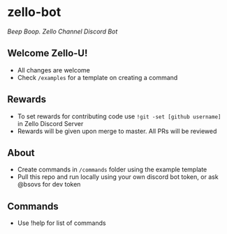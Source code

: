 # zello-bot
*Beep Boop. Zello Channel Discord Bot*

<h2>Welcome Zello-U!</h2>
<ul>
  <li>All changes are welcome </li>
  <li>Check <code>/examples</code> for a template on creating a command </li>
</ul>

<h2>Rewards</h2>
<ul>
  <li>To set rewards for contributing code use <code>!git -set [github username]</code> in Zello Discord Server </li>
  <li>Rewards will be given upon merge to master. All PRs will be reviewed </li>
</ul>

<h2>About</h2>
<ul>
  <li>Create commands in <code>/commands</code> folder using the example template</li>
  <li>Pull this repo and run locally using your own discord bot token, or ask @bsovs for dev token</li>
</ul>

<h2>Commands</h2>
<ul>
  <li>Use !help for list of commands</li>
</ul>
